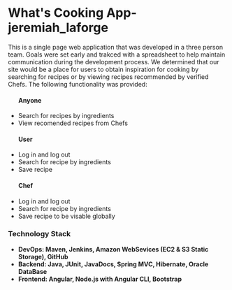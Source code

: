 

<h1> What's Cooking App-jeremiah_laforge </h1>
<p>
This is a single page web application that was developed in a three person team. Goals were set early and trakced with a spreadsheet to help maintain communication during the development process. We determined that our site would be a place for users to obtain inspiration for cooking by searching for recipes or by viewing recipes recommended by verified Chefs. The following functionality was provided:
<ul>
<h4>Anyone</h4>
<li>
    Search for recipes by ingredients
</li>
<li>
    View recomended recipes from Chefs
</li>
<h4>User</h4>
<li>
    Log in and log out
</li>
<li>
    Search for recipe by ingredients
</li>
<li>
    Save recipe
</li>
<h4>Chef</h4>
<li>
    Log in and log out
</li>
<li>
    Search for recipe by ingredients
</li>
<li>
    Save recipe to be visable globally
</li>
</ul>
</p>
<p>
<h3>Technology Stack</h3>
<ul>
<strong>
<li>
DevOps: Maven, Jenkins, Amazon WebSevices (EC2 & S3 Static Storage), GitHub
</li>
<li>
Backend: Java, JUnit, JavaDocs, Spring MVC, Hibernate, Oracle DataBase
</li>
<li>
Frontend: Angular, Node.js with Angular CLI, Bootstrap
</li>
</strong>
</ul>
</p>
